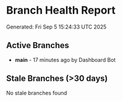 # Branch Health Report
Generated: Fri Sep  5 15:24:33 UTC 2025

## Active Branches
- **main** - 17 minutes ago by Dashboard Bot

## Stale Branches (>30 days)
No stale branches found
